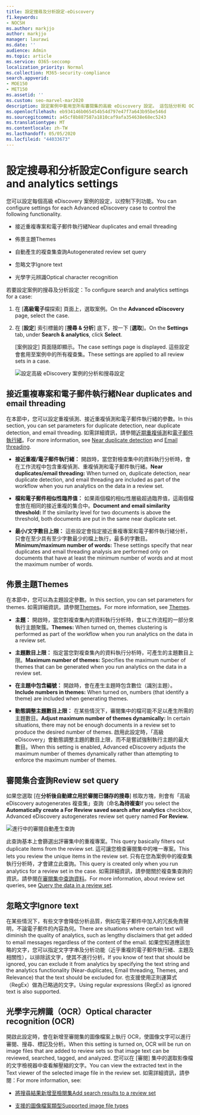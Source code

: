 ```yaml
---
title: 設定搜尋及分析設定-eDiscovery
f1.keywords:
- NOCSH
ms.author: markjjo
author: markjjo
manager: laurawi
ms.date: ''
audience: Admin
ms.topic: article
ms.service: O365-seccomp
localization_priority: Normal
ms.collection: M365-security-compliance
search.appverid:
- MOE150
- MET150
ms.assetid: ''
ms.custom: seo-marvel-mar2020
description: 設定案例中套用至所有審閱集的高級 eDiscovery 設定。 這包括分析和 OCR 的設定。
ms.openlocfilehash: eb934146b065454b54d797e47f7a643b95be546d
ms.sourcegitcommit: a45cf8b887587a1810caf9afa354638e68ec5243
ms.translationtype: MT
ms.contentlocale: zh-TW
ms.lasthandoff: 05/05/2020
ms.locfileid: "44033673"
---
```

# <a name="configure-search-and-analytics-settings"></a><span data-ttu-id="02c31-104">設定搜尋和分析設定</span><span class="sxs-lookup"><span data-stu-id="02c31-104">Configure search and analytics settings</span></span>

<span data-ttu-id="02c31-105">您可以設定每個高級 eDiscovery 案例的設定，以控制下列功能。</span><span class="sxs-lookup"><span data-stu-id="02c31-105">You can configure settings for each Advanced eDiscovery case to control the following functionality.</span></span>

- <span data-ttu-id="02c31-106">接近重複專案和電子郵件執行緒</span><span class="sxs-lookup"><span data-stu-id="02c31-106">Near duplicates and email threading</span></span>

- <span data-ttu-id="02c31-107">佈景主題</span><span class="sxs-lookup"><span data-stu-id="02c31-107">Themes</span></span>

- <span data-ttu-id="02c31-108">自動產生的複查集查詢</span><span class="sxs-lookup"><span data-stu-id="02c31-108">Autogenerated review set query</span></span>

- <span data-ttu-id="02c31-109">忽略文字</span><span class="sxs-lookup"><span data-stu-id="02c31-109">Ignore text</span></span>

- <span data-ttu-id="02c31-110">光學字元辨識</span><span class="sxs-lookup"><span data-stu-id="02c31-110">Optical character recognition</span></span>

<span data-ttu-id="02c31-111">若要設定案例的搜尋及分析設定：</span><span class="sxs-lookup"><span data-stu-id="02c31-111">To configure search and analytics settings for a case:</span></span>

1. <span data-ttu-id="02c31-112">在 [**高級電子**檔探索] 頁面上，選取案例。</span><span class="sxs-lookup"><span data-stu-id="02c31-112">On the **Advanced eDiscovery** page, select the case.</span></span>

2. <span data-ttu-id="02c31-113">在 [**設定**] 索引標籤的 [**搜尋 & 分析**] 底下，按一下 [**選取**]。</span><span class="sxs-lookup"><span data-stu-id="02c31-113">On the **Settings** tab, under **Search & analytics**, click **Select**.</span></span>

   <span data-ttu-id="02c31-114">[案例設定] 頁面隨即顯示。</span><span class="sxs-lookup"><span data-stu-id="02c31-114">The case settings page is displayed.</span></span> <span data-ttu-id="02c31-115">這些設定會套用至案例中的所有複查集。</span><span class="sxs-lookup"><span data-stu-id="02c31-115">These settings are applied to all review sets in a case.</span></span>

   ![設定高級 eDiscovery 案例的分析和搜尋設定](../media/AeDCaseSettings.png)

## <a name="near-duplicates-and-email-threading"></a><span data-ttu-id="02c31-117">接近重複專案和電子郵件執行緒</span><span class="sxs-lookup"><span data-stu-id="02c31-117">Near duplicates and email threading</span></span>

<span data-ttu-id="02c31-118">在本節中，您可以設定重複偵測、接近重複偵測和電子郵件執行緒的參數。</span><span class="sxs-lookup"><span data-stu-id="02c31-118">In this section, you can set parameters for duplicate detection, near duplicate detection, and email threading.</span></span> <span data-ttu-id="02c31-119">如需詳細資訊，請參閱[近期重複偵測](near-duplicates.md)和[電子郵件執行緒](email-threading.md)。</span><span class="sxs-lookup"><span data-stu-id="02c31-119">For more information, see [Near duplicate detection](near-duplicates.md) and [Email threading](email-threading.md).</span></span>

- <span data-ttu-id="02c31-120">**接近重複/電子郵件執行緒：** 開啟時，當您對檢查集中的資料執行分析時，會在工作流程中包含重複偵測、重複偵測和電子郵件執行緒。</span><span class="sxs-lookup"><span data-stu-id="02c31-120">**Near duplicates/email threading:** When turned on, duplicate detection, near duplicate detection, and email threading are included as part of the workflow when you run analytics on the data in a review set.</span></span>

- <span data-ttu-id="02c31-121">**檔和電子郵件相似性臨界值：** 如果兩個檔的相似性層級超過臨界值，這兩個檔會放在相同的接近重複的集合中。</span><span class="sxs-lookup"><span data-stu-id="02c31-121">**Document and email similarity threshold:** If the similarity level for two documents is above the threshold, both documents are put in the same near duplicate set.</span></span>

- <span data-ttu-id="02c31-122">**最小/文字數目上限：** 這些設定會指定接近重複專案和電子郵件執行緒分析，只會在至少具有至少字數最少的檔上執行，最多的字數目。</span><span class="sxs-lookup"><span data-stu-id="02c31-122">**Minimum/maximum number of words:** These settings specify that near duplicates and email threading analysis are performed only on documents that have at least the minimum number of words and at most the maximum number of words.</span></span>

## <a name="themes"></a><span data-ttu-id="02c31-123">佈景主題</span><span class="sxs-lookup"><span data-stu-id="02c31-123">Themes</span></span>

<span data-ttu-id="02c31-124">在本節中，您可以為主題設定參數。</span><span class="sxs-lookup"><span data-stu-id="02c31-124">In this section, you can set parameters for themes.</span></span> <span data-ttu-id="02c31-125">如需詳細資訊，請參閱[Themes](themes-in-advanced-ediscovery.md)。</span><span class="sxs-lookup"><span data-stu-id="02c31-125">For more information, see [Themes](themes-in-advanced-ediscovery.md).</span></span>

- <span data-ttu-id="02c31-126">**主題：** 開啟時，當您對複查集內的資料執行分析時，會以工作流程的一部分來執行主題聚簇。</span><span class="sxs-lookup"><span data-stu-id="02c31-126">**Themes:** When turned on, themes clustering is performed as part of the workflow when you run analytics on the data in a review set.</span></span>

- <span data-ttu-id="02c31-127">**主題數目上限：** 指定當您對複查集內的資料執行分析時，可產生的主題數目上限。</span><span class="sxs-lookup"><span data-stu-id="02c31-127">**Maximum number of themes:** Specifies the maximum number of themes that can be generated when you run analytics on the data in a review set.</span></span>

- <span data-ttu-id="02c31-128">**在主題中包含編號：** 開啟時，會在產生主題時包含數位（識別主題）。</span><span class="sxs-lookup"><span data-stu-id="02c31-128">**Include numbers in themes:** When turned on, numbers (that identify a theme) are included when generating themes.</span></span> 

- <span data-ttu-id="02c31-129">**動態調整主題數目上限：** 在某些情況下，審閱集中的檔可能不足以產生所需的主題數目。</span><span class="sxs-lookup"><span data-stu-id="02c31-129">**Adjust maximum number of themes dynamically:** In certain situations, there may not be enough documents in a review set to produce the desired number of themes.</span></span> <span data-ttu-id="02c31-130">啟用此設定時，「高級 eDiscovery」會動態調整主題的數目上限，而不是嘗試強制執行主題的最大數目。</span><span class="sxs-lookup"><span data-stu-id="02c31-130">When this setting is enabled, Advanced eDiscovery adjusts the maximum number of themes dynamically rather than attempting to enforce the maximum number of themes.</span></span>

## <a name="review-set-query"></a><span data-ttu-id="02c31-131">審閱集合查詢</span><span class="sxs-lookup"><span data-stu-id="02c31-131">Review set query</span></span>

<span data-ttu-id="02c31-132">如果您選取 [在**分析後自動建立用於審閱已儲存的搜尋**] 核取方塊，則會有「高級 eDiscovery autogenerates 複查集」查詢（命名**為待複查**</span><span class="sxs-lookup"><span data-stu-id="02c31-132">If you select the **Automatically create a For Review saved search after analytics** checkbox, Advanced eDiscovery autogenerates review set query named **For Review.**</span></span> 

![進行中的審閱自動產生查詢](../media/AeDForReviewQuery.png)

<span data-ttu-id="02c31-134">此查詢基本上會篩選出評審集中的重複專案。</span><span class="sxs-lookup"><span data-stu-id="02c31-134">This query basically filters out duplicate items from the review set.</span></span> <span data-ttu-id="02c31-135">這可讓您檢查審閱集中的唯一專案。</span><span class="sxs-lookup"><span data-stu-id="02c31-135">This lets you review the unique items in the review set.</span></span> <span data-ttu-id="02c31-136">只有在您為案例中的複查集執行分析時，才會建立此查詢。</span><span class="sxs-lookup"><span data-stu-id="02c31-136">This query is created only when you run analytics for a review set in the case.</span></span> <span data-ttu-id="02c31-137">如需詳細資訊，請參閱關於複查集查詢的資訊，請參閱[在審閱集中查詢資料](review-set-search.md)。</span><span class="sxs-lookup"><span data-stu-id="02c31-137">For more information, about review set queries, see [Query the data in a review set](review-set-search.md).</span></span>

## <a name="ignore-text"></a><span data-ttu-id="02c31-138">忽略文字</span><span class="sxs-lookup"><span data-stu-id="02c31-138">Ignore text</span></span>

<span data-ttu-id="02c31-139">在某些情況下，有些文字會降低分析品質，例如在電子郵件中加入的冗長免責聲明，不論電子郵件的內容為何。</span><span class="sxs-lookup"><span data-stu-id="02c31-139">There are situations where certain text will diminish the quality of analytics, such as lengthy disclaimers that get added to email messages regardless of the content of the email.</span></span> <span data-ttu-id="02c31-140">如果您知道應該忽略的文字，您可以指定文字字串及分析功能（近乎重複的電子郵件執行緒、主題及相關性），以排除該文字，使其不進行分析。</span><span class="sxs-lookup"><span data-stu-id="02c31-140">If you know of text that should be ignored, you can exclude it from analytics by specifying the text string and the analytics functionality (Near-duplicates, Email threading, Themes, and Relevance) that the text should be excluded for.</span></span> <span data-ttu-id="02c31-141">也支援使用正則運算式（RegEx）做為已略過的文字。</span><span class="sxs-lookup"><span data-stu-id="02c31-141">Using regular expressions (RegEx) as ignored text is also supported.</span></span> 

## <a name="optical-character-recognition-ocr"></a><span data-ttu-id="02c31-142">光學字元辨識（OCR）</span><span class="sxs-lookup"><span data-stu-id="02c31-142">Optical character recognition (OCR)</span></span>

<span data-ttu-id="02c31-143">開啟此設定時，會在新增至審閱集的圖像檔案上執行 OCR，使圖像文字可以進行審閱、搜尋、標記及分析。</span><span class="sxs-lookup"><span data-stu-id="02c31-143">When this setting is turned on, OCR will be run on image files that are added to review sets so that image text can be reviewed, searched, tagged, and analyzed.</span></span> <span data-ttu-id="02c31-144">您可以在 [審閱] 集中的選取影像檔的文字檢視器中查看解壓縮的文字。</span><span class="sxs-lookup"><span data-stu-id="02c31-144">You can view the extracted text in the Text viewer of the selected image file in the review set.</span></span> <span data-ttu-id="02c31-145">如需詳細資訊，請參閱：</span><span class="sxs-lookup"><span data-stu-id="02c31-145">For more information, see:</span></span>

- [<span data-ttu-id="02c31-146">將搜尋結果新增至檢閱集</span><span class="sxs-lookup"><span data-stu-id="02c31-146">Add search results to a review set</span></span>](add-data-to-review-set.md#optical-character-recognition)

- [<span data-ttu-id="02c31-147">支援的圖像檔案類型</span><span class="sxs-lookup"><span data-stu-id="02c31-147">Supported image file types</span></span>](supported-filetypes-ediscovery20.md#image)
